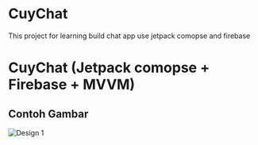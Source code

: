 # CuyChat
This project for learning build chat app use jetpack comopse and firebase



# CuyChat (Jetpack comopse + Firebase + MVVM)

## Contoh Gambar

![Design 1](https://example.com/gambar1.jpg)

